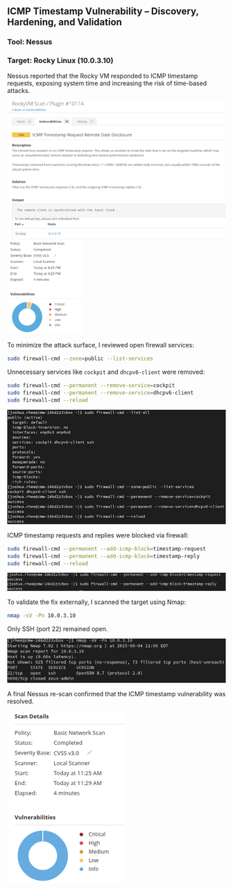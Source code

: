 ## ICMP Timestamp Vulnerability – Discovery, Hardening, and Validation

### Tool: Nessus  
### Target: Rocky Linux (10.0.3.10)

Nessus reported that the Rocky VM responded to ICMP timestamp requests, exposing system time and increasing the risk of time-based attacks.

![Nessus scan](../screenshots/vuln-assessment/nessus-scan-icmp-timestamp.png) ![Pre-scan chart](../screenshots/vuln-assessment/nessus-vchart-pre-scan.png)

To minimize the attack surface, I reviewed open firewall services:

```bash
sudo firewall-cmd --zone=public --list-services
```

Unnecessary services like `cockpit` and `dhcpv6-client` were removed:

```bash
sudo firewall-cmd --permanent --remove-service=cockpit
sudo firewall-cmd --permanent --remove-service=dhcpv6-client
sudo firewall-cmd --reload
```

![Open services before](../screenshots/vuln-assessment/rocky-open-services-before.png)

ICMP timestamp requests and replies were blocked via firewall:

```bash
sudo firewall-cmd --permanent --add-icmp-block=timestamp-request
sudo firewall-cmd --permanent --add-icmp-block=timestamp-reply
sudo firewall-cmd --reload
```

![Firewall ICMP blocks](../screenshots/system-hardening/rocky-blocked-icmp-firewall.png)

To validate the fix externally, I scanned the target using Nmap:

```bash
nmap -sV -Pn 10.0.3.10
```

Only SSH (port 22) remained open.

![Nmap after hardening](../screenshots/vuln-assessment/nmap-after-hardening.png)

A final Nessus re-scan confirmed that the ICMP timestamp vulnerability was resolved.

![Post-scan chart](../screenshots/vuln-assessment/nessus-vchart-post-scan.png)
